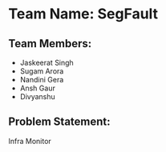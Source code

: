 # Team Name: SegFault

## Team Members:
- Jaskeerat Singh
- Sugam Arora
- Nandini Gera
- Ansh Gaur
- Divyanshu

## Problem Statement:
Infra Monitor
